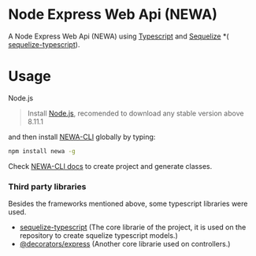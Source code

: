 # Node Express Web Api (NEWA)

A Node Express Web Api (NEWA) using [Typescript](https://www.typescriptlang.org/) and [Sequelize](http://docs.sequelizejs.com/) *( [sequelize-typescript](https://github.com/RobinBuschmann/sequelize-typescript)).

# Usage

 Node.js 
 
>Install [Node.js](https://nodejs.org/), recomended to download any stable version above 8.11.1


and then install [NEWA-CLI](https://github.com/TalissonJunior/newa-cli) globally by typing:
```sh
npm install newa -g
```

Check [NEWA-CLI docs](https://github.com/TalissonJunior/newa-cli) to create project and generate classes.


### Third party libraries

Besides the frameworks mentioned above, some typescript libraries were used. 

 * [sequelize-typescript](https://github.com/RobinBuschmann/sequelize-typescript) (The core librarie of the project, it is used on the repository to create squelize typescript models.)
 * [@decorators/express](https://www.npmjs.com/package/@decorators/express) (Another core librarie used on controllers.)

